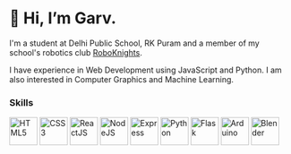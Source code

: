 # 👋 Hi, I’m Garv.


I'm a student at Delhi Public School, RK Puram and a member of my school's robotics club [RoboKnights](https://roboknights.in).

I have experience in Web Development using JavaScript and Python. I am also interested in Computer Graphics and Machine Learning.

### Skills
<img src="https://cdn.worldvectorlogo.com/logos/html5.svg" alt="HTML5" width="50" height="50" /> <img src="https://cdn.worldvectorlogo.com/logos/css3.svg" alt="CSS3" width="50" height="50" /> <img src="https://cdn.worldvectorlogo.com/logos/react-2.svg" alt="ReactJS" width="50" height="50" /> <img src="https://cdn.worldvectorlogo.com/logos/nodejs-icon.svg" alt="NodeJS" width="50" height="50" /> <img src="https://cdn.worldvectorlogo.com/logos/express-109.svg" alt="Express" width="50" height="50" /> <img src="https://cdn.worldvectorlogo.com/logos/python-5.svg" alt="Python" width="50" height="50" /> <img src="https://cdn.worldvectorlogo.com/logos/flask.svg" alt="Flask" width="50" height="50" /> <img src="https://cdn.worldvectorlogo.com/logos/arduino.svg" alt="Arduino" width="50" height="50" /> <img src="https://cdn.worldvectorlogo.com/logos/blender-2.svg" alt="Blender" width="50" height="50" />
